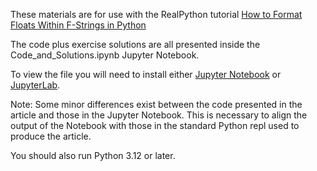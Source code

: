 These materials are for use with the RealPython tutorial [How to Format Floats Within F-Strings in Python](https://realpython.com/how-to-python-f-string-format-float/)

The code plus exercise solutions are all presented inside the Code_and_Solutions.ipynb Jupyter Notebook.

To view the file you will need to install either [Jupyter Notebook](https://realpython.com/jupyter-notebook-introduction/) or [JupyterLab](https://realpython.com/using-jupyterlab/).

Note: Some minor differences exist between the code presented in the article and those in the Jupyter Notebook. This is necessary to align the output of the Notebook with those in the standard Python repl used to produce the article.

You should also run Python 3.12 or later.

 